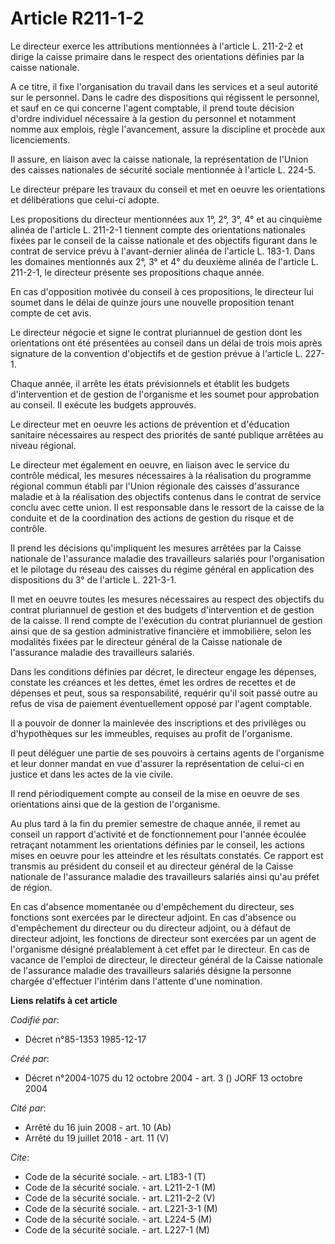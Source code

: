 # Article R211-1-2

Le directeur exerce les attributions mentionnées à l'article L. 211-2-2 et dirige la caisse primaire dans le respect des
orientations définies par la caisse nationale.

A ce titre, il fixe l'organisation du travail dans les services et a seul autorité sur le personnel. Dans le cadre des
dispositions qui régissent le personnel, et sauf en ce qui concerne l'agent comptable, il prend toute décision d'ordre
individuel nécessaire à la gestion du personnel et notamment nomme aux emplois, règle l'avancement, assure la discipline et
procède aux licenciements.

Il assure, en liaison avec la caisse nationale, la représentation de l'Union des caisses nationales de sécurité sociale
mentionnée à l'article L. 224-5.

Le directeur prépare les travaux du conseil et met en oeuvre les orientations et délibérations que celui-ci adopte.

Les propositions du directeur mentionnées aux 1°, 2°, 3°, 4° et au cinquième alinéa de l'article L. 211-2-1 tiennent compte
des orientations nationales fixées par le conseil de la caisse nationale et des objectifs figurant dans le contrat de service
prévu à l'avant-dernier alinéa de l'article L. 183-1. Dans les domaines mentionnés aux 2°, 3° et 4° du deuxième alinéa de
l'article L. 211-2-1, le directeur présente ses propositions chaque année.

En cas d'opposition motivée du conseil à ces propositions, le directeur lui soumet dans le délai de quinze jours une nouvelle
proposition tenant compte de cet avis.

Le directeur négocie et signe le contrat pluriannuel de gestion dont les orientations ont été présentées au conseil dans un
délai de trois mois après signature de la convention d'objectifs et de gestion prévue à l'article L. 227-1.

Chaque année, il arrête les états prévisionnels et établit les budgets d'intervention et de gestion de l'organisme et les
soumet pour approbation au conseil. Il exécute les budgets approuvés.

Le directeur met en oeuvre les actions de prévention et d'éducation sanitaire nécessaires au respect des priorités de santé
publique arrêtées au niveau régional.

Le directeur met également en oeuvre, en liaison avec le service du contrôle médical, les mesures nécessaires à la
réalisation du programme régional commun établi par l'Union régionale des caisses d'assurance maladie et à la réalisation des
objectifs contenus dans le contrat de service conclu avec cette union. Il est responsable dans le ressort de la caisse de la
conduite et de la coordination des actions de gestion du risque et de contrôle.

Il prend les décisions qu'impliquent les mesures arrêtées par la Caisse nationale de l'assurance maladie des travailleurs
salariés pour l'organisation et le pilotage du réseau des caisses du régime général en application des dispositions du 3° de
l'article L. 221-3-1.

Il met en oeuvre toutes les mesures nécessaires au respect des objectifs du contrat pluriannuel de gestion et des budgets
d'intervention et de gestion de la caisse. Il rend compte de l'exécution du contrat pluriannuel de gestion ainsi que de sa
gestion administrative financière et immobilière, selon les modalités fixées par le directeur général de la Caisse nationale
de l'assurance maladie des travailleurs salariés.

Dans les conditions définies par décret, le directeur engage les dépenses, constate les créances et les dettes, émet les
ordres de recettes et de dépenses et peut, sous sa responsabilité, requérir qu'il soit passé outre au refus de visa de
paiement éventuellement opposé par l'agent comptable.

Il a pouvoir de donner la mainlevée des inscriptions et des privilèges ou d'hypothèques sur les immeubles, requises au profit
de l'organisme.

Il peut déléguer une partie de ses pouvoirs à certains agents de l'organisme et leur donner mandat en vue d'assurer la
représentation de celui-ci en justice et dans les actes de la vie civile.

Il rend périodiquement compte au conseil de la mise en oeuvre de ses orientations ainsi que de la gestion de l'organisme.

Au plus tard à la fin du premier semestre de chaque année, il remet au conseil un rapport d'activité et de fonctionnement
pour l'année écoulée retraçant notamment les orientations définies par le conseil, les actions mises en oeuvre pour les
atteindre et les résultats constatés. Ce rapport est transmis au président du conseil et au directeur général de la Caisse
nationale de l'assurance maladie des travailleurs salariés ainsi qu'au préfet de région.

En cas d'absence momentanée ou d'empêchement du directeur, ses fonctions sont exercées par le directeur adjoint. En cas
d'absence ou d'empêchement du directeur ou du directeur adjoint, ou à défaut de directeur adjoint, les fonctions de directeur
sont exercées par un agent de l'organisme désigné préalablement à cet effet par le directeur. En cas de vacance de l'emploi
de directeur, le directeur général de la Caisse nationale de l'assurance maladie des travailleurs salariés désigne la
personne chargée d'effectuer l'intérim dans l'attente d'une nomination.

**Liens relatifs à cet article**

_Codifié par_:

  - Décret n°85-1353 1985-12-17

_Créé par_:

  - Décret n°2004-1075 du 12 octobre 2004 - art. 3 () JORF 13 octobre 2004

_Cité par_:

  - Arrêté du 16 juin 2008 - art. 10 (Ab)
  - Arrêté du 19 juillet 2018 - art. 11 (V)

_Cite_:

  - Code de la sécurité sociale. - art. L183-1 (T)
  - Code de la sécurité sociale. - art. L211-2-1 (M)
  - Code de la sécurité sociale. - art. L211-2-2 (V)
  - Code de la sécurité sociale. - art. L221-3-1 (M)
  - Code de la sécurité sociale. - art. L224-5 (M)
  - Code de la sécurité sociale. - art. L227-1 (M)
